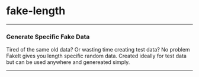 # fake-length
___
### Generate Specific Fake Data
Tired of the same old data? Or wasting time creating test data? No problem FakeIt gives you length specific random data. Created ideally for test data but can be used anywhere and genereated simply.
___